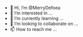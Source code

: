 - 👋 Hi, I’m @MerryDefoea
- 👀 I’m interested in ...
- 🌱 I’m currently learning ...
- 💞️ I’m looking to collaborate on ...
- 📫 How to reach me ...

<!---
MerryDefoea/MerryDefoea is a ✨ special ✨ repository because its `README.md` (this file) appears on your GitHub profile.
You can click the Preview link to take a look at your changes.
--->
